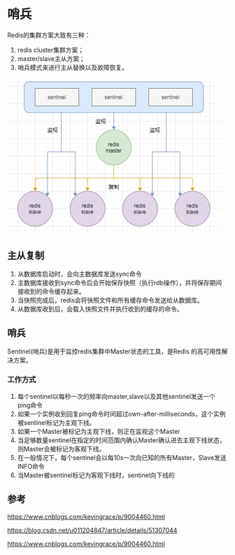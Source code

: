 # 哨兵
Redis的集群方案大致有三种：
1. redis cluster集群方案；
2. master/slave主从方案；
3. 哨兵模式来进行主从替换以及故障恢复。

![title](https://raw.githubusercontent.com/pallcard/noteImg/master/noteImg/2020/04/09/1586402498072-1586402498130.png)

## 主从复制

1. 从数据库启动时，会向主数据库发送sync命令
2. 主数据库接收到sync命令后会开始保存快照（执行rdb操作），并将保存期间接收到的命令缓存起来。
3. 当快照完成后，redis会将快照文件和所有缓存命令发送给从数据库。
4. 从数据库收到后，会载入快照文件并执行收到的缓存的命令。

## 哨兵
Sentinel(哨兵)是用于监控redis集群中Master状态的工具，是Redis 的高可用性解决方案。

### 工作方式
1. 每个sentinel以每秒一次的频率向master,slave以及其他sentinel发送一个ping命令
2. 如果一个实例收到回复ping命令时间超过own-after-milliseconds，这个实例被sentinel标记为主观下线。
3. 如果一个Master被标记为主观下线，则正在监视这个Master
4. 当足够数量sentinel在指定的时间范围内确认Master确认进去主观下线状态，则Master会被标记为客观下线。
5. 在一般情况下，每个sentinel会以每10s一次向已知的所有Master，Slave发送INFO命令
6. 当Master被sentinel标记为客观下线时，sentinel向下线的


## 参考
https://www.cnblogs.com/kevingrace/p/9004460.html

https://blog.csdn.net/u011204847/article/details/51307044










































































https://www.cnblogs.com/kevingrace/p/9004460.html